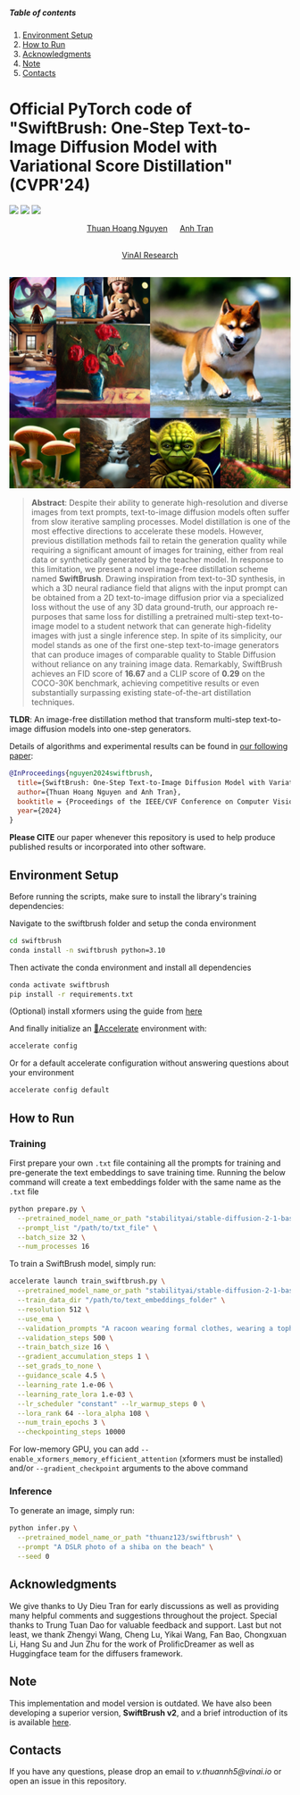 ##### Table of contents
1. [Environment Setup](#environment-setup)
2. [How to Run](#how-to-run)
3. [Acknowledgments](#acknowledgments)
4. [Note](#note)
5. [Contacts](#contacts)

# Official PyTorch code of "SwiftBrush: One-Step Text-to-Image Diffusion Model with Variational Score Distillation" (CVPR'24)
<a href="https://arxiv.org/abs/2312.05239"><img src="https://img.shields.io/badge/paper-2312.05239-red?style=for-the-badge"></a>
<a href="https://thuanz123.github.io/swiftbrush"><img src="https://img.shields.io/badge/website-swiftbrush-blue?style=for-the-badge"></a>
<a href="https://swiftbrushv2.github.io"><img src="https://img.shields.io/badge/website-swiftbrush v2-green?style=for-the-badge"></a>
<div align="center">
  <a href="https://thuanz123.github.io" target="_blank">Thuan&nbsp;Hoang&nbsp;Nguyen</a> &emsp;
  <a href="https://scholar.google.com/citations?user=FYZ5ODQAAAAJ&hl=en" target="_blank">Anh&nbsp;Tran</a>
  <br> <br>
  
  
  <a href="https://www.vinai.io/">VinAI Research</a>
</div>
<br>

<div align="center">
    <img width="1000" alt="teaser" src="assets/teaser2-1.png"/>
</div>

> **Abstract**: Despite their ability to generate high-resolution and diverse images from text prompts, text-to-image diffusion models often suffer from slow iterative sampling processes. Model distillation is one of the most effective directions to accelerate these models. However, previous distillation methods fail to retain the generation quality while requiring a significant amount of images for training, either from real data or synthetically generated by the teacher model. In response to this limitation, we present a novel image-free distillation scheme named **SwiftBrush**. Drawing inspiration from text-to-3D synthesis, in which a 3D neural radiance field that aligns with the input prompt can be obtained from a 2D text-to-image diffusion prior via a specialized loss without the use of any 3D data ground-truth, our approach re-purposes that same loss for distilling a pretrained multi-step text-to-image model to a student network that can generate high-fidelity images with just a single inference step. In spite of its simplicity, our model stands as one of the first one-step text-to-image generators that can produce images of comparable quality to Stable Diffusion without reliance on any training image data. Remarkably, SwiftBrush achieves an FID score of **16.67** and a CLIP score of **0.29** on the COCO-30K benchmark, achieving competitive results or even substantially surpassing existing state-of-the-art distillation techniques.

**TLDR**: An image-free distillation method that transform multi-step text-to-image diffusion models into one-step generators.

Details of algorithms and experimental results can be found in [our following paper](https://arxiv.org/abs/2312.05239):
```bibtex
@InProceedings{nguyen2024swiftbrush,
  title={SwiftBrush: One-Step Text-to-Image Diffusion Model with Variational Score Distillation},
  author={Thuan Hoang Nguyen and Anh Tran},
  booktitle = {Proceedings of the IEEE/CVF Conference on Computer Vision and Pattern Recognition (CVPR)},
  year={2024}
}
```
**Please CITE** our paper whenever this repository is used to help produce published results or incorporated into other software.

## Environment Setup

Before running the scripts, make sure to install the library's training dependencies:

Navigate to the swiftbrush folder and setup the conda environment 
```bash
cd swiftbrush
conda install -n swiftbrush python=3.10
```

Then activate the conda environment and install all dependencies 
```bash
conda activate swiftbrush
pip install -r requirements.txt
```

(Optional) install xformers using the guide from [here](https://github.com/facebookresearch/xformers#installing-xformers)

And finally initialize an [🤗Accelerate](https://github.com/huggingface/accelerate/) environment with:

```bash
accelerate config
```

Or for a default accelerate configuration without answering questions about your environment

```bash
accelerate config default
```

## How to Run

### Training
First prepare your own `.txt` file containing all the prompts for training and pre-generate the text embeddings to save training time. Running the below command will create a text embeddings folder with the same name as the `.txt` file

```bash
python prepare.py \
  --pretrained_model_name_or_path "stabilityai/stable-diffusion-2-1-base" \
  --prompt_list "/path/to/txt_file" \
  --batch_size 32 \
  --num_processes 16
```

To train a SwiftBrush model, simply run:

```bash
accelerate launch train_swiftbrush.py \
  --pretrained_model_name_or_path "stabilityai/stable-diffusion-2-1-base" \
  --train_data_dir "/path/to/text_embeddings_folder" \
  --resolution 512 \
  --use_ema \
  --validation_prompts "A racoon wearing formal clothes, wearing a tophat. Oil painting in the style of Rembrandt" "a zoomed out DSLR photo of a hippo biting through a watermelon" "a lanky tall alien on a romantic date at italian restaurant with a smiling woman, nice restaurant, photography, bokeh" \
  --validation_steps 500 \
  --train_batch_size 16 \
  --gradient_accumulation_steps 1 \
  --set_grads_to_none \
  --guidance_scale 4.5 \
  --learning_rate 1.e-06 \
  --learning_rate_lora 1.e-03 \
  --lr_scheduler "constant" --lr_warmup_steps 0 \
  --lora_rank 64 --lora_alpha 108 \
  --num_train_epochs 3 \
  --checkpointing_steps 10000
```

For low-memory GPU, you can add `--enable_xformers_memory_efficient_attention` (xformers must be installed) and/or `--gradient_checkpoint` arguments to the above command

### Inference

To generate an image, simply run:

```bash
python infer.py \
  --pretrained_model_name_or_path "thuanz123/swiftbrush" \
  --prompt "A DSLR photo of a shiba on the beach" \
  --seed 0
```

## Acknowledgments
We give thanks to Uy Dieu Tran for early discussions as well as providing many helpful comments and suggestions throughout the project. Special thanks to Trung Tuan Dao for valuable feedback and support. Last but not least, we thank Zhengyi Wang, Cheng Lu, Yikai Wang, Fan Bao, Chongxuan Li, Hang Su and Jun Zhu for the work of ProlificDreamer as well as Huggingface team for the diffusers framework.

## Note

This implementation and model version is outdated. We have also been developing a superior version, **SwiftBrush v2**, and a brief introduction of its is available [here](https://swiftbrushv2.github.io/).

## Contacts
If you have any questions, please drop an email to _v.thuannh5@vinai.io_ or open an issue in this repository.
